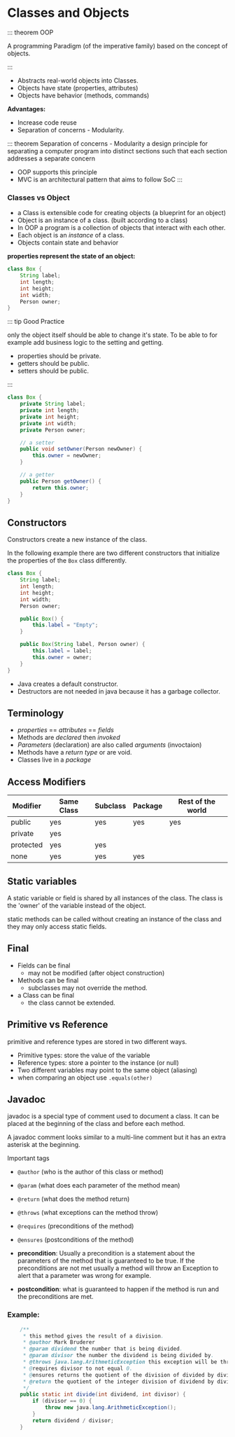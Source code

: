# Classes and Objects

::: theorem OOP

A programming Paradigm (of the imperative family) based on the concept of objects.

:::

+ Abstracts real-world objects into Classes.
+ Objects have state (properties, attributes)
+ Objects have behavior (methods, commands)

**Advantages:**
+ Increase code reuse
+ Separation of concerns - Modularity.

::: theorem Separation of concerns - Modularity
a design principle for separating a computer program into distinct sections such that each section addresses a separate concern
+ OOP supports this principle
+ MVC is an architectural pattern that aims to follow SoC
:::

### Classes vs Object

+ a Class is extensible code for creating objects (a blueprint for an object)
+ Object is an instance of a class. (built according to a class)
+ In OOP a program is a collection of objects that interact with each other.
+ Each object is an *instance* of a class.
+ Objects contain state and behavior

**properties represent the state of an object:**

```java
class Box {
    String label;
    int length;
    int height;
    int width;
    Person owner;
}
```

::: tip Good Practice

only the object itself should be able to change it's state.
To be able to for example add business logic to the setting and getting.
+ properties should be private.
+ getters should be public.
+ setters should be public.

:::

```java
class Box {
    private String label;
    private int length;
    private int height;
    private int width;
    private Person owner;

    // a setter
    public void setOwner(Person newOwner) {
        this.owner = newOwner;
    }

    // a getter
    public Person getOwner() {
        return this.owner;
    }
}
```

## Constructors

Constructors create a new instance of the class.

In the following example there are two different constructors that initialize the properties of the `Box` class differently.

```java
class Box {
    String label;
    int length;
    int height;
    int width;
    Person owner;

    public Box() {
        this.label = "Empty";
    }

    public Box(String label, Person owner) {
        this.label = label;
        this.owner = owner;
    }
}
```

+ Java creates a default constructor.
+ Destructors are not needed in java because it has a garbage collector.

## Terminology
+ *properties* == *attributes* == *fields*
+ Methods are *declared* then *invoked*
+ *Parameters* (declaration) are also called *arguments* (invoctaion)
+ Methods have a *return type* or are void.
+ Classes live in a *package*

## Access Modifiers

| Modifier  | Same Class  | Subclass  | Package  | Rest of the world |
| - | - | - | - | - |
| public | yes | yes | yes | yes | yes |
| private | yes |   |   |   |   |
| protected | yes | yes |   |   |   |
| none | yes | yes | yes |   |   |

## Static variables
A static variable or field is shared by all instances of the class.
The class is the 'owner' of the variable instead of the object.

static methods can be called without creating an instance of the class and they may only access static fields.

## Final

+ Fields can be final
    + may not be modified (after object construction)
+ Methods can be final
    + subclasses may not override the method.
+ a Class can be final
    + the class cannot be extended.

## Primitive vs Reference
primitive and reference types are stored in two different ways.

+ Primitive types: store the value of the variable
+ Reference types: store a pointer to the instance (or null)
+ Two different variables may point to the same object (aliasing)
+ when comparing an object use `.equals(other)`

## Javadoc

javadoc is a special type of comment used to document a class.
It can be placed at the beginning of the class and before each method.

A javadoc comment looks similar to a multi-line comment but it has an extra asterisk at the beginning.

Important tags
+ `@author` (who is the author of this class or method)
+ `@param` (what does each parameter of the method mean)
+ `@return` (what does the method return)
+ `@throws` (what exceptions can the method throw)
+ `@requires` (preconditions of the method)
+ `@ensures` (postconditions of the method)

+ **precondition**: Usually a precondition is a statement about the parameters of the method that is guaranteed to be true. If the preconditions are not met usually a method will throw an Exception to alert that a parameter was wrong for example.

+ **postcondition**: what is guaranteed to happen if the method is run and the preconditions are met.

### Example:
```java
    /**
     * this method gives the result of a division.
     * @author Mark Bruderer
     * @param dividend the number that is being divided.
     * @param divisor the number the dividend is being divided by.
     * @throws java.lang.ArithmeticException this exception will be thrown when the divisor is equal to 0.
     * @requires divisor to not equal 0.
     * @ensures returns the quotient of the division of divided by divisor.
     * @return the quotient of the integer division of dividend by divisor.
     */
    public static int divide(int dividend, int divisor) {
        if (divisor == 0) {
            throw new java.lang.ArithmeticException();
        }
        return dividend / divisor;
    }
```